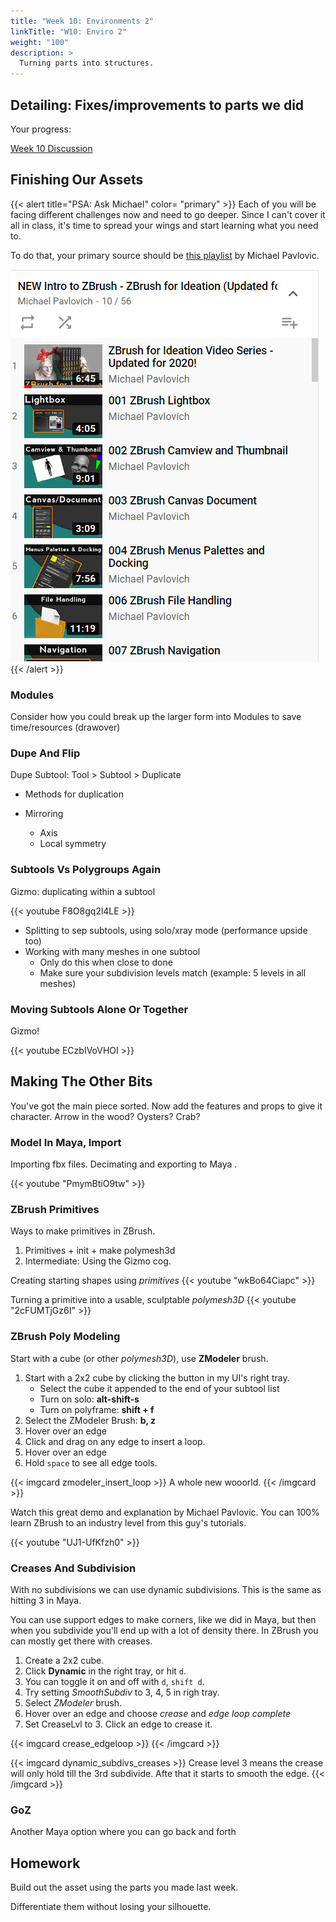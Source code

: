 ```yaml
---
title: "Week 10: Environments 2"
linkTitle: "W10: Enviro 2"
weight: "100"
description: >
  Turning parts into structures.
---
```


## Detailing: Fixes/improvements to parts we did

Your progress:

[Week 10 Discussion](https://laureate-au.blackboard.com/webapps/discussionboard/do/message?action=list_messages&course_id=_83852_1&nav=discussion_board_entry&conf_id=_133461_1&forum_id=_804661_1&message_id=_1912076_1)

## Finishing Our Assets

{{< alert title="PSA: Ask Michael" color= "primary" >}}
Each of you will be facing different challenges now and need to go deeper. Since I can't cover it all in class, it's time to spread your wings and start learning what you need to. 

To do that, your primary source should be [this playlist](https://www.youtube.com/playlist?list=PLkzopwqcFevbxxNfZtq1ae09h1dht4S6M) by Michael Pavlovic.

<a href="https://www.youtube.com/playlist?list=PLkzopwqcFevbxxNfZtq1ae09h1dht4S6M"><img src="pavlovic_zbrush_basics.jpg"></a>
{{< /alert >}}


### Modules

Consider how you could break up the larger form into Modules to save time/resources
(drawover)

### Dupe And Flip

 Dupe Subtool: Tool > Subtool > Duplicate 

* Methods for duplication
  
* Mirroring
  * Axis
  * Local symmetry

### Subtools Vs Polygroups Again

Gizmo: duplicating within a subtool

{{< youtube F8O8gq2l4LE >}}

* Splitting to sep subtools, using solo/xray mode (performance upside too)
* Working with many meshes in one subtool
  * Only do this when close to done
  * Make sure your subdivision levels match (example: 5 levels in all meshes)

### Moving Subtools Alone Or Together

Gizmo!

{{< youtube ECzbIVoVHOI >}}


## Making The Other Bits
You've got the main piece sorted. Now add the features and props to give it character. Arrow in the wood? Oysters? Crab?



### Model In Maya, Import

Importing fbx files.
Decimating and exporting to Maya .

{{< youtube "PmymBtiO9tw" >}}

### ZBrush Primitives

Ways to make primitives in ZBrush.
1. Primitives + init + make polymesh3d
4. Intermediate: Using the Gizmo cog.

Creating starting shapes using _primitives_
{{< youtube "wkBo64Ciapc" >}}

Turning a primitive into a usable, sculptable _polymesh3D_
{{< youtube "2cFUMTjGz6I" >}}

### ZBrush Poly Modeling 

Start with a cube (or other _polymesh3D_), use **ZModeler** brush.

1. Start with a 2x2 cube by clicking the button in my UI's right tray.
   * Select the cube it appended to the end of your subtool list
   * Turn on solo: **alt-shift-s**
   * Turn on polyframe: **shift + f**
2. Select the ZModeler Brush: **b, z**
3. Hover over an edge
5. Click and drag on any edge to insert a loop.
4. Hover over an edge
5. Hold `space` to see all edge tools. 

{{< imgcard zmodeler_insert_loop >}}
A whole new wooorld.
{{< /imgcard >}}

Watch this great demo and explanation by Michael Pavlovic. You can 100% learn ZBrush to an industry level from this guy's tutorials.

{{< youtube "UJ1-UfKfzh0" >}}

### Creases And Subdivision

With no subdivisions we can use dynamic subdivisions. This is the same as hitting 3 in Maya.

You can use support edges to make corners, like we did in Maya, but then when you subdivide you'll end up with a lot of density there. In ZBrush you can mostly get there with creases.

1. Create a 2x2 cube.
2. Click **Dynamic** in the right tray, or hit `d`.
3. You can toggle it on and off with `d`, `shift d`. 
4. Try setting _SmoothSubdiv_ to 3, 4, 5 in righ tray.
2. Select _ZModeler_ brush.
3. Hover over an edge and choose _crease_ and _edge loop complete_
4. Set CreaseLvl to 3. Click an edge to crease it. 

{{< imgcard crease_edgeloop >}}
{{< /imgcard >}}

{{< imgcard dynamic_subdivs_creases >}}
Crease level 3 means the crease will only hold till the 3rd subdivide. Afte that it starts to smooth the edge.
{{< /imgcard >}}


### GoZ

Another Maya option where you can go back and forth


## Homework
Build out the asset using the parts you made last week.

Differentiate them without losing your silhouette.